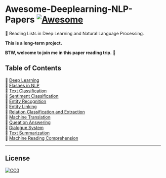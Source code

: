 # Awesome-Deeplearning-NLP-Papers [![Awesome](https://awesome.re/badge-flat.svg)](https://awesome.re)
:blue_book: Reading Lists in Deep Learning and Natural Language Processing.  

**This is a long-term project.**

**BTW, welcome to join me in this paper reading trip.** :raising_hand:
## Table of Contents
:watermelon: [Deep Learning](https://github.com/KaiyuanGao/awesome-deeplearning-nlp-papers/blob/master/doc/deep-learning.md)  
:strawberry: [Flashes in NLP](https://github.com/KaiyuanGao/awesome-deeplearning-nlp-papers/blob/master/doc/flashes-in-nlp.md)  
:cherries: [Text Classification](https://github.com/KaiyuanGao/awesome-deeplearning-nlp-papers/blob/master/doc/text-classification.md)  
:peach: [Sentiment Classification](https://github.com/KaiyuanGao/awesome-deeplearning-nlp-papers/blob/master/doc/sentiment-classification.md)  
:melon: [Entity Recognition](https://github.com/KaiyuanGao/awesome-deeplearning-nlp-papers/blob/master/doc/entity-recognition.md)  
:banana: [Entity Linking](https://github.com/KaiyuanGao/awesome-deeplearning-nlp-papers/blob/master/doc/entity-linking.md)  
:pear: [Relation Classification and Extraction](https://github.com/KaiyuanGao/awesome-deeplearning-nlp-papers/blob/master/doc/relation-extraction.md)  
:tangerine: [Machine Translation](https://github.com/KaiyuanGao/awesome-deeplearning-nlp-papers/blob/master/doc/machine-translation.md)  
:lemon: [Queation Answering](https://github.com/KaiyuanGao/awesome-deeplearning-nlp-papers/blob/master/doc/queation-answering.md)  
:pineapple: [Dialogue System](https://github.com/KaiyuanGao/awesome-deeplearning-nlp-papers/blob/master/doc/dialogue-system.md)  
:tomato: [Text Summarization](https://github.com/KaiyuanGao/awesome-deeplearning-nlp-papers/blob/master/doc/text-summarization.md)  
:eggplant: [Machine Reading Comprehension](https://github.com/KaiyuanGao/awesome-deeplearning-nlp-papers/blob/master/doc/machine-reading-comprehension.md)  

-----
## License

[![CC0](http://i.creativecommons.org/p/zero/1.0/88x31.png)](http://creativecommons.org/publicdomain/zero/1.0/)